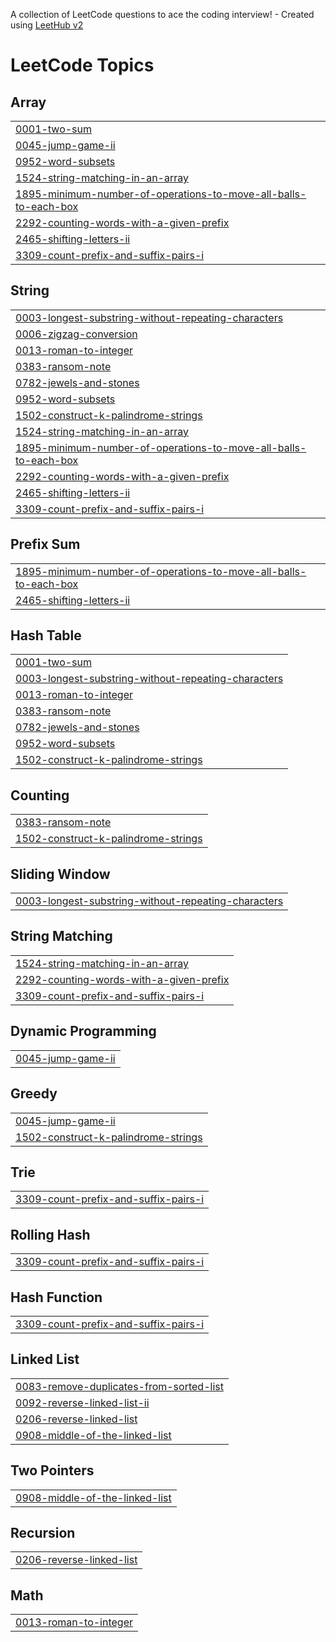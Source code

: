 A collection of LeetCode questions to ace the coding interview! - Created using [LeetHub v2](https://github.com/arunbhardwaj/LeetHub-2.0)
<!---LeetCode Topics Start-->
# LeetCode Topics
## Array
|  |
| ------- |
| [0001-two-sum](https://github.com/RishabhPrabhu5/LeetCode/tree/master/0001-two-sum) |
| [0045-jump-game-ii](https://github.com/RishabhPrabhu5/LeetCode/tree/master/0045-jump-game-ii) |
| [0952-word-subsets](https://github.com/RishabhPrabhu5/LeetCode/tree/master/0952-word-subsets) |
| [1524-string-matching-in-an-array](https://github.com/RishabhPrabhu5/LeetCode/tree/master/1524-string-matching-in-an-array) |
| [1895-minimum-number-of-operations-to-move-all-balls-to-each-box](https://github.com/RishabhPrabhu5/LeetCode/tree/master/1895-minimum-number-of-operations-to-move-all-balls-to-each-box) |
| [2292-counting-words-with-a-given-prefix](https://github.com/RishabhPrabhu5/LeetCode/tree/master/2292-counting-words-with-a-given-prefix) |
| [2465-shifting-letters-ii](https://github.com/RishabhPrabhu5/LeetCode/tree/master/2465-shifting-letters-ii) |
| [3309-count-prefix-and-suffix-pairs-i](https://github.com/RishabhPrabhu5/LeetCode/tree/master/3309-count-prefix-and-suffix-pairs-i) |
## String
|  |
| ------- |
| [0003-longest-substring-without-repeating-characters](https://github.com/RishabhPrabhu5/LeetCode/tree/master/0003-longest-substring-without-repeating-characters) |
| [0006-zigzag-conversion](https://github.com/RishabhPrabhu5/LeetCode/tree/master/0006-zigzag-conversion) |
| [0013-roman-to-integer](https://github.com/RishabhPrabhu5/LeetCode/tree/master/0013-roman-to-integer) |
| [0383-ransom-note](https://github.com/RishabhPrabhu5/LeetCode/tree/master/0383-ransom-note) |
| [0782-jewels-and-stones](https://github.com/RishabhPrabhu5/LeetCode/tree/master/0782-jewels-and-stones) |
| [0952-word-subsets](https://github.com/RishabhPrabhu5/LeetCode/tree/master/0952-word-subsets) |
| [1502-construct-k-palindrome-strings](https://github.com/RishabhPrabhu5/LeetCode/tree/master/1502-construct-k-palindrome-strings) |
| [1524-string-matching-in-an-array](https://github.com/RishabhPrabhu5/LeetCode/tree/master/1524-string-matching-in-an-array) |
| [1895-minimum-number-of-operations-to-move-all-balls-to-each-box](https://github.com/RishabhPrabhu5/LeetCode/tree/master/1895-minimum-number-of-operations-to-move-all-balls-to-each-box) |
| [2292-counting-words-with-a-given-prefix](https://github.com/RishabhPrabhu5/LeetCode/tree/master/2292-counting-words-with-a-given-prefix) |
| [2465-shifting-letters-ii](https://github.com/RishabhPrabhu5/LeetCode/tree/master/2465-shifting-letters-ii) |
| [3309-count-prefix-and-suffix-pairs-i](https://github.com/RishabhPrabhu5/LeetCode/tree/master/3309-count-prefix-and-suffix-pairs-i) |
## Prefix Sum
|  |
| ------- |
| [1895-minimum-number-of-operations-to-move-all-balls-to-each-box](https://github.com/RishabhPrabhu5/LeetCode/tree/master/1895-minimum-number-of-operations-to-move-all-balls-to-each-box) |
| [2465-shifting-letters-ii](https://github.com/RishabhPrabhu5/LeetCode/tree/master/2465-shifting-letters-ii) |
## Hash Table
|  |
| ------- |
| [0001-two-sum](https://github.com/RishabhPrabhu5/LeetCode/tree/master/0001-two-sum) |
| [0003-longest-substring-without-repeating-characters](https://github.com/RishabhPrabhu5/LeetCode/tree/master/0003-longest-substring-without-repeating-characters) |
| [0013-roman-to-integer](https://github.com/RishabhPrabhu5/LeetCode/tree/master/0013-roman-to-integer) |
| [0383-ransom-note](https://github.com/RishabhPrabhu5/LeetCode/tree/master/0383-ransom-note) |
| [0782-jewels-and-stones](https://github.com/RishabhPrabhu5/LeetCode/tree/master/0782-jewels-and-stones) |
| [0952-word-subsets](https://github.com/RishabhPrabhu5/LeetCode/tree/master/0952-word-subsets) |
| [1502-construct-k-palindrome-strings](https://github.com/RishabhPrabhu5/LeetCode/tree/master/1502-construct-k-palindrome-strings) |
## Counting
|  |
| ------- |
| [0383-ransom-note](https://github.com/RishabhPrabhu5/LeetCode/tree/master/0383-ransom-note) |
| [1502-construct-k-palindrome-strings](https://github.com/RishabhPrabhu5/LeetCode/tree/master/1502-construct-k-palindrome-strings) |
## Sliding Window
|  |
| ------- |
| [0003-longest-substring-without-repeating-characters](https://github.com/RishabhPrabhu5/LeetCode/tree/master/0003-longest-substring-without-repeating-characters) |
## String Matching
|  |
| ------- |
| [1524-string-matching-in-an-array](https://github.com/RishabhPrabhu5/LeetCode/tree/master/1524-string-matching-in-an-array) |
| [2292-counting-words-with-a-given-prefix](https://github.com/RishabhPrabhu5/LeetCode/tree/master/2292-counting-words-with-a-given-prefix) |
| [3309-count-prefix-and-suffix-pairs-i](https://github.com/RishabhPrabhu5/LeetCode/tree/master/3309-count-prefix-and-suffix-pairs-i) |
## Dynamic Programming
|  |
| ------- |
| [0045-jump-game-ii](https://github.com/RishabhPrabhu5/LeetCode/tree/master/0045-jump-game-ii) |
## Greedy
|  |
| ------- |
| [0045-jump-game-ii](https://github.com/RishabhPrabhu5/LeetCode/tree/master/0045-jump-game-ii) |
| [1502-construct-k-palindrome-strings](https://github.com/RishabhPrabhu5/LeetCode/tree/master/1502-construct-k-palindrome-strings) |
## Trie
|  |
| ------- |
| [3309-count-prefix-and-suffix-pairs-i](https://github.com/RishabhPrabhu5/LeetCode/tree/master/3309-count-prefix-and-suffix-pairs-i) |
## Rolling Hash
|  |
| ------- |
| [3309-count-prefix-and-suffix-pairs-i](https://github.com/RishabhPrabhu5/LeetCode/tree/master/3309-count-prefix-and-suffix-pairs-i) |
## Hash Function
|  |
| ------- |
| [3309-count-prefix-and-suffix-pairs-i](https://github.com/RishabhPrabhu5/LeetCode/tree/master/3309-count-prefix-and-suffix-pairs-i) |
## Linked List
|  |
| ------- |
| [0083-remove-duplicates-from-sorted-list](https://github.com/RishabhPrabhu5/LeetCode/tree/master/0083-remove-duplicates-from-sorted-list) |
| [0092-reverse-linked-list-ii](https://github.com/RishabhPrabhu5/LeetCode/tree/master/0092-reverse-linked-list-ii) |
| [0206-reverse-linked-list](https://github.com/RishabhPrabhu5/LeetCode/tree/master/0206-reverse-linked-list) |
| [0908-middle-of-the-linked-list](https://github.com/RishabhPrabhu5/LeetCode/tree/master/0908-middle-of-the-linked-list) |
## Two Pointers
|  |
| ------- |
| [0908-middle-of-the-linked-list](https://github.com/RishabhPrabhu5/LeetCode/tree/master/0908-middle-of-the-linked-list) |
## Recursion
|  |
| ------- |
| [0206-reverse-linked-list](https://github.com/RishabhPrabhu5/LeetCode/tree/master/0206-reverse-linked-list) |
## Math
|  |
| ------- |
| [0013-roman-to-integer](https://github.com/RishabhPrabhu5/LeetCode/tree/master/0013-roman-to-integer) |
<!---LeetCode Topics End-->